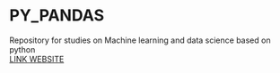 # PY_PANDAS
Repository for studies on Machine learning and data science based on python
<br>[LINK WEBSITE](https://upraggy.github.io/IA/)
